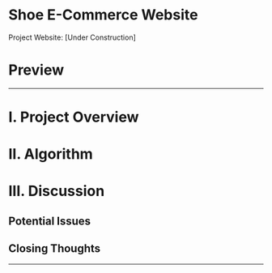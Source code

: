 # Shoe E-Commerce Website

Project Website: [Under Construction]

# **Preview**

***

# **I. Project Overview**

# **II. Algorithm**

# **III. Discussion**

## Potential Issues

## Closing Thoughts

***
